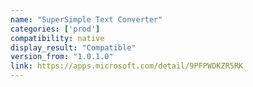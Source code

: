 ```yaml
---
name: "SuperSimple Text Converter"
categories: ['prod']
compatibility: native
display_result: "Compatible"
version_from: "1.0.1.0"
link: https://apps.microsoft.com/detail/9PFPWDKZR5RK
---
```

